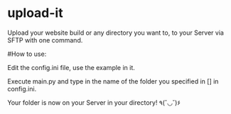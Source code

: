 # upload-it

Upload your website build or any directory you want to, to your Server via SFTP with one command.


#How to use:

Edit the config.ini file, use the example in it.

Execute main.py and type in the name of the folder you specified in [] in config.ini.

Your folder is now on your Server in your directory! ٩(˘◡˘)۶
